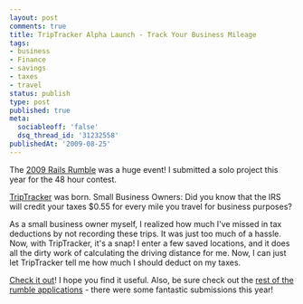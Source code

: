 ```yaml
---
layout: post
comments: true
title: TripTracker Alpha Launch - Track Your Business Mileage
tags:
- business
- Finance
- savings
- taxes
- travel
status: publish
type: post
published: true
meta:
  sociableoff: 'false'
  dsq_thread_id: '31232558'
publishedAt: '2009-08-25'
---
```


The [2009 Rails Rumble](http://www.railsrumble.com) was a huge event! I submitted a solo project this year for the 48 hour contest.

[TripTracker](http://www.triptrackerapp.com) was born. Small Business Owners: Did you know that the IRS will credit your taxes $0.55 for every mile you travel for business purposes?

As a small business owner myself, I realized how much I've missed in tax deductions by not recording these trips. It was just too much of a hassle. Now, with TripTracker, it's a snap! I enter a few saved locations, and it does all the dirty work of calculating the driving distance for me. Now, I can just let TripTracker tell me how much I should deduct on my taxes.

[Check it out](http://www.triptrackerapp.com)! I hope you find it useful. Also, be sure check out the [rest of the rumble applications](http://r09.railsrumble.com/teams) - there were some fantastic submissions this year!
